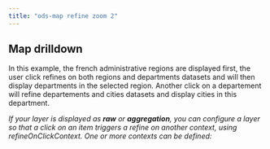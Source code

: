 ```yaml
---
title: "ods-map refine zoom 2"
---
```


## Map drilldown

In this example, the french administrative regions are displayed first, the user click refines on both regions and departments datasets and will then display departments in the selected region. Another click on a departement will refine departements and cities datasets and display cities in this department.

_If your layer is displayed as **raw** or **aggregation**, you can configure a layer so that a click on an item triggers a refine on another context, using refineOnClickContext. One or more contexts can be defined:_
